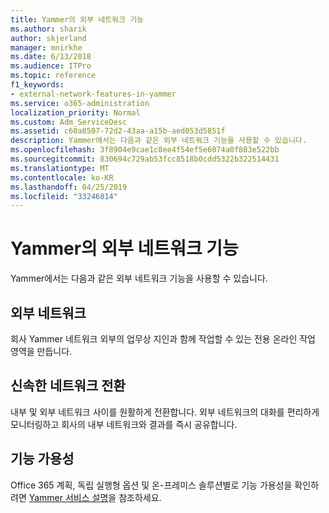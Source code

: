 ```yaml
---
title: Yammer의 외부 네트워크 기능
ms.author: sharik
author: skjerland
manager: mnirkhe
ms.date: 6/13/2018
ms.audience: ITPro
ms.topic: reference
f1_keywords:
- external-network-features-in-yammer
ms.service: o365-administration
localization_priority: Normal
ms.custom: Adm_ServiceDesc
ms.assetid: c60a8507-72d2-43aa-a15b-aed053d5851f
description: Yammer에서는 다음과 같은 외부 네트워크 기능을 사용할 수 있습니다.
ms.openlocfilehash: 3f8904e9cae1c8ee4f54ef5e6074a0f803e522bb
ms.sourcegitcommit: 830694c729ab53fcc8518b0cdd5322b322514431
ms.translationtype: MT
ms.contentlocale: ko-KR
ms.lasthandoff: 04/25/2019
ms.locfileid: "33246814"
---
```

# <a name="external-network-features-in-yammer"></a>Yammer의 외부 네트워크 기능

Yammer에서는 다음과 같은 외부 네트워크 기능을 사용할 수 있습니다.
  
## <a name="external-networks"></a>외부 네트워크
<a name="bkmk_ExternalNetworks"> </a>

회사 Yammer 네트워크 외부의 업무상 지인과 함께 작업할 수 있는 전용 온라인 작업 영역을 만듭니다.
  
## <a name="fast-network-switching"></a>신속한 네트워크 전환
<a name="bkmk_FastNetworkSwitching"> </a>

내부 및 외부 네트워크 사이를 원활하게 전환합니다. 외부 네트워크의 대화를 편리하게 모니터링하고 회사의 내부 네트워크와 결과를 즉시 공유합니다.
  
## <a name="feature-availability"></a>기능 가용성
<a name="bkmk_FastNetworkSwitching"> </a>

Office 365 계획, 독립 실행형 옵션 및 온-프레미스 솔루션별로 기능 가용성을 확인하려면 [Yammer 서비스 설명](yammer-service-description.md)을 참조하세요.